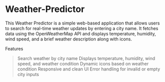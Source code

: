 # Weather-Predictor
This Weather Predictor is a simple web-based application that allows users to search for real-time weather updates by entering a city name. It fetches data using the OpenWeatherMap API and displays temperature, humidity, wind speed, and a brief weather description along with icons.

 Features
> Search weather by city name
> Displays temperature, humidity, wind speed, and weather condition
> Dynamic icons based on weather condition
> Responsive and clean UI
> Error handling for invalid or empty city inputs
